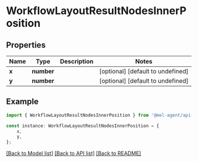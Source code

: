 # WorkflowLayoutResultNodesInnerPosition


## Properties

Name | Type | Description | Notes
------------ | ------------- | ------------- | -------------
**x** | **number** |  | [optional] [default to undefined]
**y** | **number** |  | [optional] [default to undefined]

## Example

```typescript
import { WorkflowLayoutResultNodesInnerPosition } from '@mel-agent/api-client';

const instance: WorkflowLayoutResultNodesInnerPosition = {
    x,
    y,
};
```

[[Back to Model list]](../README.md#documentation-for-models) [[Back to API list]](../README.md#documentation-for-api-endpoints) [[Back to README]](../README.md)
